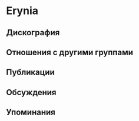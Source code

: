 # Erynia



## Дискография


## Отношения с другими группами


## Публикации


## Обсуждения


## Упоминания

